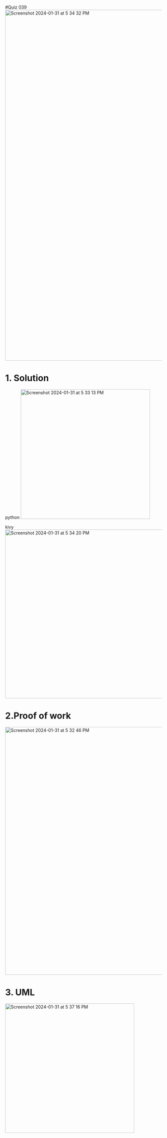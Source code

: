 
#Quiz 039
<img width="1125" alt="Screenshot 2024-01-31 at 5 34 32 PM" src="https://github.com/K-Schriber/Unit-3-Comp-Sci/assets/142757998/8eb7cdbc-83eb-4e05-a587-fe9689cc2823">

# 1. Solution
python 
<img width="416" alt="Screenshot 2024-01-31 at 5 33 13 PM" src="https://github.com/K-Schriber/Unit-3-Comp-Sci/assets/142757998/0198f4bf-a606-4f72-84cb-e9df05e44d70">

kivy
<img width="541" alt="Screenshot 2024-01-31 at 5 34 20 PM" src="https://github.com/K-Schriber/Unit-3-Comp-Sci/assets/142757998/5ac5f77f-209a-4a7c-b572-fc4371341a62">


# 2.Proof of work
<img width="795" alt="Screenshot 2024-01-31 at 5 32 46 PM" src="https://github.com/K-Schriber/Unit-3-Comp-Sci/assets/142757998/434b5cbe-73d8-4009-b773-2bba8d17f3db">


# 3. UML

<img width="415" alt="Screenshot 2024-01-31 at 5 37 16 PM" src="https://github.com/K-Schriber/Unit-3-Comp-Sci/assets/142757998/9165e4fc-3435-4861-a680-588e3f709dde">
